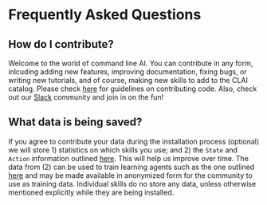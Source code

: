# Frequently Asked Questions

## How do I contribute?

Welcome to the world of command line AI. You can contribute in any form, inlcuding adding new features, improving documentation, fixing bugs, or writing new tutorials, and of course, making new skills to add to the CLAI catalog. Please check [here](../CONTRIBUTING.md) for guidelines on contributing code. Also, check out our [Slack](http://ibm.biz/clai-slack) community and join in on the fun!

## What data is being saved?

If you agree to contribute your data during the installation process (optional) we will store 1) statistics on which skills you use; and 2) the `State` and `Action` information outlined [here](../clai/server/plugins/). This will help us improve over time. The data from (2) can be used to train learning agents such as the one outlined [here](../clai/server/orchestration/patterns/bandit_orchestrator/) and may be made available in anonymized form for the community to use as training data. Individual skills do no store any data, unless otherwise mentioned explicitly while they are being installed.
